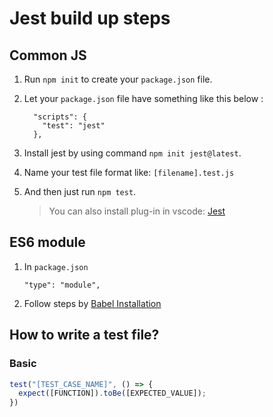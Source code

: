# Jest build up steps

## Common JS

1. Run `npm init` to create your `package.json` file.
2. Let your `package.json` file have something like this below :
  
   ```
     "scripts": {
       "test": "jest"
     },
   ```
3. Install jest by using command `npm init jest@latest`.
4. Name your test file format like: `[filename].test.js`
5. And then just run `npm test`.
   > You can also install plug-in in vscode: [Jest](https://marketplace.visualstudio.com/items?itemName=Orta.vscode-jest)

## ES6 module

1. In `package.json`

   ```
   "type": "module",
   ```

2. Follow steps by [Babel Installation](https://babeljs.io/setup#installation)

## How to write a test file?

### Basic

```javascript
test("[TEST_CASE_NAME]", () => { 
  expect([FUNCTION]).toBe([EXPECTED_VALUE]);
})
```
